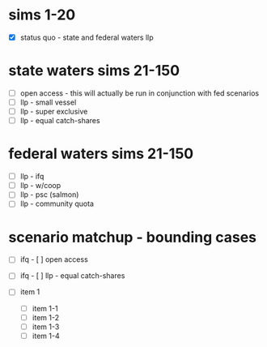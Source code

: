 # sims 1-20
- [x] status quo - state and federal waters llp

# state waters sims 21-150
- [ ] open access - this will actually be run in conjunction with fed scenarios 
- [ ] llp - small vessel  
- [ ] llp - super exclusive  
- [ ] llp - equal catch-shares  

# federal waters sims 21-150
- [ ] llp - ifq  
- [ ] llp - w/coop  
- [ ] llp - psc (salmon)  
- [ ] llp - community quota  

# scenario matchup - bounding cases
- [ ] ifq - [ ] open access
- [ ] ifq - [ ] llp - equal catch-shares

- [ ] item 1
    - [ ] item 1-1
    - [ ] item 1-2
    - [ ] item 1-3
    - [ ] item 1-4

